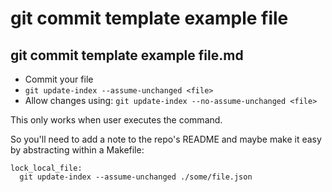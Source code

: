 # git commit template example file

## git commit template example file.md

- Commit your file
- `git update-index --assume-unchanged <file>`
- Allow changes using: `git update-index --no-assume-unchanged <file>`

This only works when user executes the command.

So you'll need to add a note to the repo's README and maybe make it easy by abstracting within a Makefile:

```make
lock_local_file:
  git update-index --assume-unchanged ./some/file.json
```

